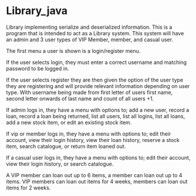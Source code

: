 # Library_java
Library implementing serialize and deserialized information.
This is a program that is intended to act as a Library system. This system will have an admin and 3 user types
of VIP Member, member, and casual user.

The first menu a user is shown is a login/register menu.

If the user selects login, they must enter a correct username and matching password to be logged in.

If the user selects register they are then given the option of the user type they are registering and will provide
relevant information depending on user type. With username being made from first letter of users first name, second
letter onwards of last name and count of all users +1.

If admin logs in, they have a menu with options to; add a new user, record a loan, record a loan being
returned, list all users, list all logins, list all loans, add a new stock item, or edit an
existing stock item.

If vip or member logs in, they have a menu with options to; edit their account, view their login history, view their loan
history, reserve a stock item, search catalogue, or return item loaned out.

If a casual user logs in, they have a menu with options to; edit their account, view their login history, or search catalogue.

A VIP member can loan out up to 6 items, a member can loan out up to 4 items. VIP members can loan out items for 4 weeks, members
can loan out items for 2 weeks.
